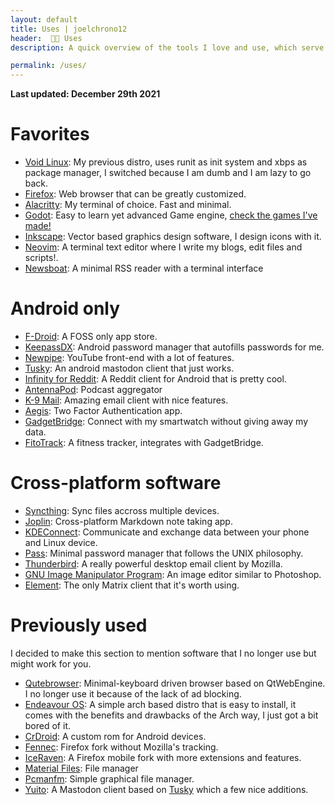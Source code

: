 ```yaml
---
layout: default
title: Uses | joelchrono12
header:  👨‍💻 Uses
description: A quick overview of the tools I love and use, which serve me well for my work and hobbies, most of it is FOSS.

permalink: /uses/
---
```


**Last updated: December 29th 2021**

# Favorites
- [Void Linux](https://voidlinux.org/): My previous distro, uses runit as init system and xbps as package manager, I switched because I am dumb and I am lazy to go back.
- [Firefox](https://firefox.com): Web browser that can be greatly customized. 
- [Alacritty](https://github.com/alacritty/alacritty): My terminal of choice. Fast and minimal.
- [Godot](https://godotengine.org): Easy to learn yet advanced Game engine, [check the games I've made!](https://joelchrono12.itch.io/)
- [Inkscape](https://inkscape.org): Vector based graphics design software, I design icons with it.
- [Neovim](https://neovim.io/): A terminal text editor where I write my blogs, edit files and scripts!.
- [Newsboat](https://newsboat.org/): A minimal RSS reader with a terminal interface

# Android only
- [F-Droid](https://f-droid.org): A FOSS only app store.
- [KeepassDX](https://keepassdx.com): Android password manager that autofills passwords for me.
- [Newpipe](https://newpipe.net/): YouTube front-end with a lot of features.
- [Tusky](https://tusky.app): An android mastodon client that just works.
- [Infinity for Reddit](https://github.com/Docile-Alligator/Infinity-For-Reddit): A Reddit client for Android that is pretty cool.
- [AntennaPod](https://antennapod.org/): Podcast aggregator 
- [K-9 Mail](https://k9mail.app/): Amazing email client with nice features.
- [Aegis](https://getaegis.app/): Two Factor Authentication app.
- [GadgetBridge](https://gadgetbridge.org/): Connect with my smartwatch without giving away my data.
- [FitoTrack](https://codeberg.org/jannis/FitoTrack): A fitness tracker, integrates with GadgetBridge.

# Cross-platform software
- [Syncthing](https://syncthing.org): Sync files accross multiple devices.
- [Joplin](https://joplinapp.com): Cross-platform Markdown note taking app.
- [KDEConnect](https://kdeconnect.kde.org/): Communicate and exchange data between your phone and Linux device.
- [Pass](https://passwordstore.org): Minimal password manager that follows the UNIX philosophy.
- [Thunderbird](https://www.thunderbird.net): A really powerful desktop email client by Mozilla.
- [GNU Image Manipulator Program](https://gimp.org/): An image editor similar to Photoshop.
- [Element](https://element.io): The only Matrix client that it's worth using.

# Previously used

I decided to make this section to mention software that I no longer use but might work for you.
- [Qutebrowser](https://qutebrowser.org): Minimal-keyboard driven browser based on QtWebEngine. I no longer use it because of the lack of ad blocking.
- [Endeavour OS](https://endeavouros.com): A simple arch based distro that is easy to install, it comes with the benefits and drawbacks of the Arch way, I just got a bit bored of it.
- [CrDroid](https://crdroid.net): A custom rom for Android devices.
- [Fennec](https://f-droid.org/en/packages/org.mozilla.fennec_fdroid/): Firefox fork without Mozilla's tracking.
- [IceRaven](https://github.com/fork-maintainers/iceraven-browser): A Firefox mobile fork with more extensions and features.
- [Material Files](https://github.com/zhanghai/MaterialFiles): File manager
- [Pcmanfm](https://wiki.archlinux.org/title/PCManFM): Simple graphical file manager.
- [Yuito](https://github.com/accelforce/Yuito): A Mastodon client based on [Tusky](https://tusky.app/) which a few nice additions. 


